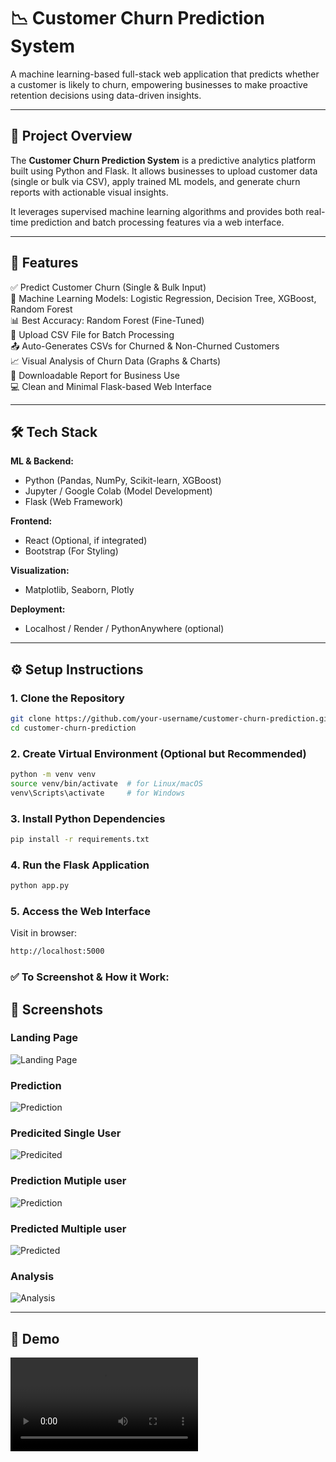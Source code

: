 # 📉 Customer Churn Prediction System

A machine learning-based full-stack web application that predicts whether a customer is likely to churn, empowering businesses to make proactive retention decisions using data-driven insights.

---

## 🚀 Project Overview

The **Customer Churn Prediction System** is a predictive analytics platform built using Python and Flask. It allows businesses to upload customer data (single or bulk via CSV), apply trained ML models, and generate churn reports with actionable visual insights.

It leverages supervised machine learning algorithms and provides both real-time prediction and batch processing features via a web interface.

---

## 🧩 Features

✅ Predict Customer Churn (Single & Bulk Input)  
🧠 Machine Learning Models: Logistic Regression, Decision Tree, XGBoost, Random Forest  
📊 Best Accuracy: Random Forest (Fine-Tuned)  
📁 Upload CSV File for Batch Processing  
📤 Auto-Generates CSVs for Churned & Non-Churned Customers  
📈 Visual Analysis of Churn Data (Graphs & Charts)  
📄 Downloadable Report for Business Use  
💻 Clean and Minimal Flask-based Web Interface  

---

## 🛠 Tech Stack

**ML & Backend:**
- Python (Pandas, NumPy, Scikit-learn, XGBoost)
- Jupyter / Google Colab (Model Development)
- Flask (Web Framework)

**Frontend:**
- React (Optional, if integrated)
- Bootstrap (For Styling)

**Visualization:**
- Matplotlib, Seaborn, Plotly

**Deployment:**
- Localhost / Render / PythonAnywhere (optional)

---

## ⚙️ Setup Instructions

### 1. Clone the Repository
```bash
git clone https://github.com/your-username/customer-churn-prediction.git
cd customer-churn-prediction
```

### 2. Create Virtual Environment (Optional but Recommended)
```bash
python -m venv venv
source venv/bin/activate  # for Linux/macOS
venv\Scripts\activate     # for Windows
```

### 3. Install Python Dependencies
```bash
pip install -r requirements.txt
```

### 4. Run the Flask Application
```bash
python app.py
```

### 5. Access the Web Interface
Visit in browser:
```bash
http://localhost:5000
```

### ✅ To Screenshot & How it Work:
## 📸 Screenshots

### Landing Page  
![Landing Page](screenshot/s1.png)

### Prediction  
![Prediction](screenshot/s2.png)

### Predicited Single User  
![Predicited](screenshot/s3.png)

### Prediction Mutiple user 
![Prediction](screenshot/s4.png)

### Predicted Multiple user
![Predicted](screenshot/s5.png)

### Analysis 
![Analysis](screenshot/s6.png)

---

## 🎥 Demo

![Demo](screenshot/video1.mp4)
